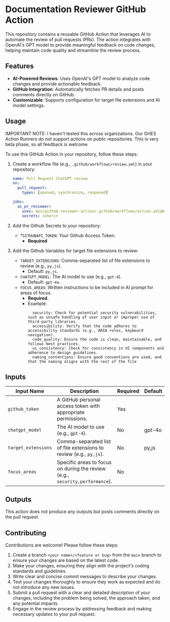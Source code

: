 # Documentation Reviewer GitHub Action

This repository contains a reusable GitHub Action that leverages AI to automate the review of pull requests (PRs). The action integrates with OpenAI's GPT model to provide meaningful feedback on code changes, helping maintain code quality and streamline the review process.

## Features

- **AI-Powered Reviews**: Uses OpenAI's GPT model to analyze code changes and provide actionable feedback.
- **GitHub Integration**: Automatically fetches PR details and posts comments directly on GitHub.
- **Customizable**: Supports configuration for target file extensions and AI model settings.

## Usage
IMPORTANT NOTE:
I haven't tested this across organizations. Our GHES Action Runners do not support actions on public repositories. This is very beta phase, so all feedback is welcome

To use this GitHub Action in your repository, follow these steps:

1. Create a workflow file (e.g., `.github/workflows/review.yml`) in your repository:

   ```yaml
   name: Pull Request ChatGPT review
   on:
     pull_request:
       types: [opened, synchronize, reopened]

   jobs:
     ai_pr_reviewer:
       uses: eps/github-reviewer-action/.github/workflows/action.yml@main
       secrets: inherit
   ```

1. Add the Github Secrets to your repository:
   - \*`GITHUBAPI_TOKEN`: Your Github Access Token.
     - **Required**
1. Add the Github Variables for target file extensions to review:
   - `TARGET_EXTENSIONS`: Comma-separated list of file extensions to review (e.g., `py,js`).
     - Default: `py,js`.
   - `CHATGPT_MODEL`: The AI model to use (e.g., `gpt-4`).
     - Default: `gpt-4o`.
   - `FOCUS_AREAS`: Written instructions to be included in AI prompt for areas of focus.
     - **Required**.
     - Example:
       ```performance: Ensure the code is optimized for performance, avoiding unnecessary re-renders and using efficient algorithms.
         security: Check for potential security vulnerabilities, such as unsafe handling of user input or improper use of third-party libraries.
         accessibility: Verify that the code adheres to accessibility standards (e.g., ARIA roles, keyboard navigation).
         code_quality: Ensure the code is clean, maintainable, and follows best practices.
         ui_consistency: Check for consistency in UI components and adherence to design guidelines.
         naming_contentions: Ensure good conventions are used, and that the naming aligns with the rest of the file
       ```

## Inputs

| Input Name          | Description                                                                  | Required | Default | Inclusion |
| ------------------- | ---------------------------------------------------------------------------- | -------- | ------- | ---------
| `github_token`      | A GitHub personal access token with appropriate permissions.                 | Yes      |         | Secret    |
| `chatgpt_model`     | The AI model to use (e.g., `gpt-4`).                                         | No       | gpt-4o  | Vars      |
| `target_extensions` | Comma-separated list of file extensions to review (e.g., `py,js`).           | No       | py,js   | Vars      |
| `focus_areas`       | Specific areas to focus on during the review (e.g., `security,performance`). | No       |         | Vars      |

## Outputs

This action does not produce any outputs but posts comments directly on the pull request.

## Contributing

Contributions are welcome! Please follow these steps:

1. Create a branch `<your name>/<feature or bug>` from the `main` branch to ensure your changes are based on the latest code.
2. Make your changes, ensuring they align with the project's coding standards and guidelines.
3. Write clear and concise commit messages to describe your changes.
4. Test your changes thoroughly to ensure they work as expected and do not introduce any new issues.
5. Submit a pull request with a clear and detailed description of your changes, including the problem being solved, the approach taken, and any potential impacts.
6. Engage in the review process by addressing feedback and making necessary updates to your pull request.
